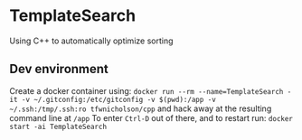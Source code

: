 # TemplateSearch
Using C++ to automatically optimize sorting

## Dev environment
Create a docker container using:
`docker run --rm --name=TemplateSearch -it -v ~/.gitconfig:/etc/gitconfig -v $(pwd):/app -v ~/.ssh:/tmp/.ssh:ro tfwnicholson/cpp`
and hack away at the resulting command line at `/app`
To enter `Ctrl-D` out of there, and to restart run:
`docker start -ai TemplateSearch`
